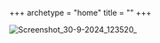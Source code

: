 +++
archetype = "home"
title = ""
+++

![Screenshot_30-9-2024_123520_](https://github.com/user-attachments/assets/c1a228b5-aa19-46c1-bf95-3456d6a43752)


